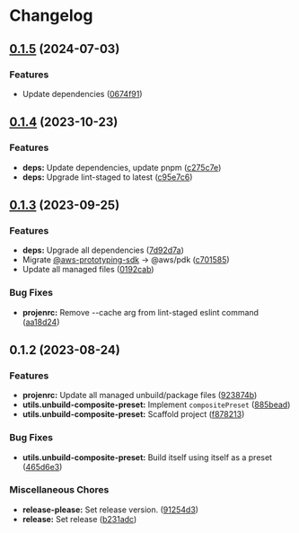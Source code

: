 # Changelog

## [0.1.5](https://github.com/ArroyoDev-LLC/components/compare/@arroyodev-llc/utils.unbuild-composite-preset-v0.1.4...@arroyodev-llc/utils.unbuild-composite-preset-v0.1.5) (2024-07-03)


### Features

* Update dependencies ([0674f91](https://github.com/ArroyoDev-LLC/components/commit/0674f912cbe03641e93031221bae7d6aeacd6c1c))

## [0.1.4](https://github.com/ArroyoDev-LLC/components/compare/@arroyodev-llc/utils.unbuild-composite-preset-v0.1.3...@arroyodev-llc/utils.unbuild-composite-preset-v0.1.4) (2023-10-23)


### Features

* **deps:** Update dependencies, update pnpm ([c275c7e](https://github.com/ArroyoDev-LLC/components/commit/c275c7ef2ac040380ba49aa9393ac2a8f6e3210c))
* **deps:** Upgrade lint-staged to latest ([c95e7c6](https://github.com/ArroyoDev-LLC/components/commit/c95e7c606c8e6b1eebd9fa00a3bcbaa8485cc21b))

## [0.1.3](https://github.com/ArroyoDev-LLC/components/compare/@arroyodev-llc/utils.unbuild-composite-preset-v0.1.2...@arroyodev-llc/utils.unbuild-composite-preset-v0.1.3) (2023-09-25)


### Features

* **deps:** Upgrade all dependencies ([7d92d7a](https://github.com/ArroyoDev-LLC/components/commit/7d92d7a3219d0c1df79e7c311391deb7f7ed98be))
* Migrate [@aws-prototyping-sdk](https://github.com/aws-prototyping-sdk) -&gt; @aws/pdk ([c701585](https://github.com/ArroyoDev-LLC/components/commit/c701585692de6b4ba01b018805ecedadbab67ca7))
* Update all managed files ([0192cab](https://github.com/ArroyoDev-LLC/components/commit/0192cab235b2bfe7e68a218b2373b919b819085a))


### Bug Fixes

* **projenrc:** Remove --cache arg from lint-staged eslint command ([aa18d24](https://github.com/ArroyoDev-LLC/components/commit/aa18d24368ab0c1283bc9dab7dfbaa54a1c69447))

## 0.1.2 (2023-08-24)


### Features

* **projenrc:** Update all managed unbuild/package files ([923874b](https://github.com/ArroyoDev-LLC/components/commit/923874b536dfa15ae21b81812d70b383551b87c2))
* **utils.unbuild-composite-preset:** Implement `compositePreset` ([885bead](https://github.com/ArroyoDev-LLC/components/commit/885bead1198c479fef3473fda46540b031580ea4))
* **utils.unbuild-composite-preset:** Scaffold project ([f878213](https://github.com/ArroyoDev-LLC/components/commit/f8782136d962352fa08fad5a8fc5dba9e5d286f3))


### Bug Fixes

* **utils.unbuild-composite-preset:** Build itself using itself as a preset ([465d6e3](https://github.com/ArroyoDev-LLC/components/commit/465d6e39e37e23750e2cd94cf7b3196c4343bbc1))


### Miscellaneous Chores

* **release-please:** Set release version. ([91254d3](https://github.com/ArroyoDev-LLC/components/commit/91254d37f198bb0d7366d786fa56a3266dac77d8))
* **release:** Set release ([b231adc](https://github.com/ArroyoDev-LLC/components/commit/b231adc5f371681d5e2b52358be34fa451fd69db))
